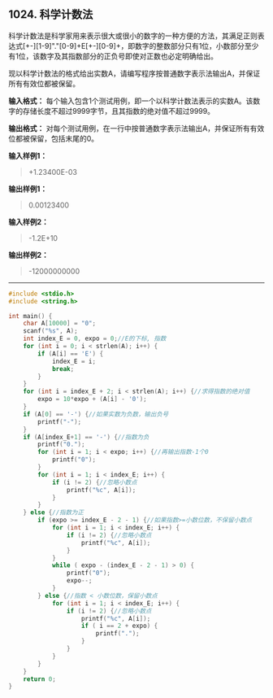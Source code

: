 ﻿## 1024. 科学计数法
科学计数法是科学家用来表示很大或很小的数字的一种方便的方法，其满足正则表达式[+-][1-9]"."[0-9]+E[+-][0-9]+，即数字的整数部分只有1位，小数部分至少有1位，该数字及其指数部分的正负号即使对正数也必定明确给出。

现以科学计数法的格式给出实数A，请编写程序按普通数字表示法输出A，并保证所有有效位都被保留。

**输入格式：**
每个输入包含1个测试用例，即一个以科学计数法表示的实数A。该数字的存储长度不超过9999字节，且其指数的绝对值不超过9999。

**输出格式：**
对每个测试用例，在一行中按普通数字表示法输出A，并保证所有有效位都被保留，包括末尾的0。

**输入样例1：**
>+1.23400E-03

**输出样例1：**
>0.00123400

**输入样例2：**
>-1.2E+10

**输出样例2：**
>-12000000000

---
```c
#include <stdio.h>
#include <string.h>

int main() {
	char A[10000] = "0";
	scanf("%s", A);
	int index_E = 0, expo = 0;//E的下标, 指数 
	for (int i = 0; i < strlen(A); i++) {
		if (A[i] == 'E') {
			index_E = i;
			break;
		}
	}
	for (int i = index_E + 2; i < strlen(A); i++) {//求得指数的绝对值 
		expo = 10*expo + (A[i] - '0');
	} 
	if (A[0] == '-') {//如果实数为负数，输出负号 
		printf("-");
	} 
	if (A[index_E+1] == '-') {//指数为负 
		printf("0.");
		for (int i = 1; i < expo; i++) {//再输出指数-1个0 
			printf("0");
		} 
		for (int i = 1; i < index_E; i++) {
			if (i != 2) {//忽略小数点 
				printf("%c", A[i]);
			}
		}
	} else {//指数为正 
		if (expo >= index_E - 2 - 1) {//如果指数>=小数位数，不保留小数点 
			for (int i = 1; i < index_E; i++) {
				if (i != 2) {//忽略小数点 
					printf("%c", A[i]);
				}
			}
			while ( expo - (index_E - 2 - 1) > 0) {
				printf("0");
				expo--;
			}
		} else {//指数 < 小数位数，保留小数点 
			for (int i = 1; i < index_E; i++) {
				if (i != 2) {//忽略小数点 
					printf("%c", A[i]);
					if ( i == 2 + expo) {
						printf(".");
					}
				} 
			}
		}
	}
	return 0;
}
```